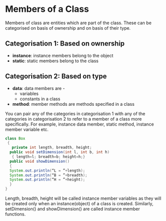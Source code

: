 # Members of a Class

Members of class are entities which are part of the class. These can be categorised on basis of ownership and on basis of their type.

## Categorisation 1: Based on ownership

- **instance**: instance members belong to the object
- **static**: static members belong to the class

## Categorisation 2: Based on type

- **data**: data members are -
  - variables
  - constants
  in a class
- **method**: member methods are methods specified in a class

You can pair any of the categories in categorisation 1 with any of the categories in categorisation 2 to refer to a member of a class more specifically. For example, instance data member, static method, instance member variable etc.  

```java
class Box
 {
   private int length, breadth, height;
  public void setDimension(int l, int b, int h)
   { length=l; breadth=b; height=h;}
  public void showDimension()
  {
  System.out.println(“L = ”+length);
  System.out.println(“B = ”+breadth);
  System.out.println(“H = ”+height);
  }
}
```

Length, breadth, height will be called instance member variables as they will be created only when an instance(object) of a class is created. Similarly, setDimension() and showDimension() are called instance member functions.
